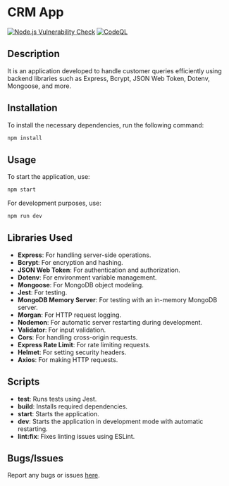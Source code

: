 # CRM App

<p align="left">
<a href="https://github.com/nil2022/CRM_App/actions/workflows/main.yml" target="_blank"> <img src="https://github.com/nil2022/CRM_App/actions/workflows/main.yml/badge.svg?branch=master" alt="Node.js Vulnerability Check" /></a>
<a href="https://github.com/nil2022/CRM_App/actions/workflows/github-code-scanning/codeql" target="_blank"><img src="https://github.com/nil2022/CRM_App/actions/workflows/github-code-scanning/codeql/badge.svg?branch=master" alt="CodeQL" /></a>
</a>
</p>

## Description
It is an application developed to handle customer queries efficiently using backend libraries such as Express, Bcrypt, JSON Web Token, Dotenv, Mongoose, and more.

## Installation
To install the necessary dependencies, run the following command:

```bash
npm install
```

## Usage
To start the application, use:
```bash
npm start
```
For development purposes, use:
```bash
npm run dev
```
## Libraries Used
- **Express**: For handling server-side operations.
- **Bcrypt**: For encryption and hashing.
- **JSON Web Token**: For authentication and authorization.
- **Dotenv**: For environment variable management.
- **Mongoose**: For MongoDB object modeling.
- **Jest**: For testing.
- **MongoDB Memory Server**: For testing with an in-memory MongoDB server.
- **Morgan**: For HTTP request logging.
- **Nodemon**: For automatic server restarting during development.
- **Validator**: For input validation.
- **Cors**: For handling cross-origin requests.
- **Express Rate Limit**: For rate limiting requests.
- **Helmet**: For setting security headers.
- **Axios**: For making HTTP requests.

## Scripts
- **test**: Runs tests using Jest.
- **build**: Installs required dependencies.
- **start**: Starts the application.
- **dev**: Starts the application in development mode with automatic restarting.
- **lint:fix**: Fixes linting issues using ESLint.

## Bugs/Issues
Report any bugs or issues [here](https://github.com/nil2022/CRM_App/issues).





